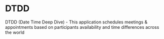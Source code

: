 # DTDD
DTDD (Date Time Deep Dive) - This application schedules meetings &amp; appointments based on participants availability and time differences across the world
